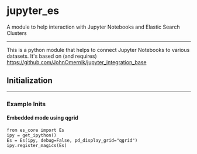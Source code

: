 # jupyter_es
A module to help interaction with Jupyter Notebooks and Elastic Search Clusters

------
This is a python module that helps to connect Jupyter Notebooks to various datasets. 
It's based on (and requires) https://github.com/JohnOmernik/jupyter_integration_base 



## Initialization 
----

### Example Inits

#### Embedded mode using qgrid
```
from es_core import Es
ipy = get_ipython()
Es = Es(ipy, debug=False, pd_display_grid="qgrid")
ipy.register_magics(Es)
```


